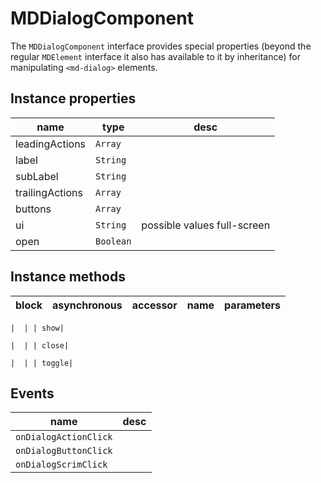 # MDDialogComponent
The `MDDialogComponent` interface provides special properties (beyond the regular `MDElement` interface it also has available to it by inheritance) for manipulating `<md-dialog>` elements.

## Instance properties

name|type|desc
---|---|---
leadingActions|`Array`|
label|`String`|
subLabel|`String`|
trailingActions|`Array`|
buttons|`Array`|
ui|`String`|possible values full-screen
open|`Boolean`|

## Instance methods

block| asynchronous | accessor| name| parameters
---| --- | ---| ---| ---

    |  | | show| 

    |  | | close| 

    |  | | toggle| 

## Events

name|desc
---|---
`onDialogActionClick`|
`onDialogButtonClick`|
`onDialogScrimClick`|
